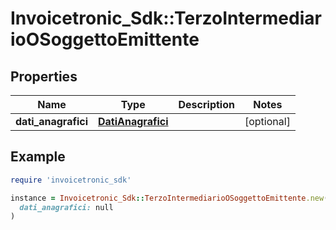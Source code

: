 # Invoicetronic_Sdk::TerzoIntermediarioOSoggettoEmittente

## Properties

| Name | Type | Description | Notes |
| ---- | ---- | ----------- | ----- |
| **dati_anagrafici** | [**DatiAnagrafici**](DatiAnagrafici.md) |  | [optional] |

## Example

```ruby
require 'invoicetronic_sdk'

instance = Invoicetronic_Sdk::TerzoIntermediarioOSoggettoEmittente.new(
  dati_anagrafici: null
)
```

